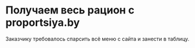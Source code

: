 # Получаем весь рацион с proportsiya.by
Заказчику требовалось спарсить всё меню с сайта и занести в таблицу.
